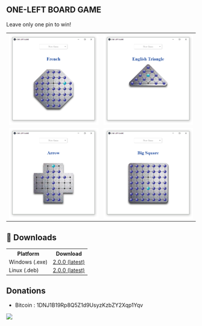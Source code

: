 ONE-LEFT BOARD GAME
---------

Leave only one pin to win!

<table align="center">
  <tr>
<td><img src="/resources/one_left_screenshot.png" width="400"></td>
<td><img src="/resources/one_left_screenshot_2.png" width="400"></td>
    </tr>
    <tr>
<td><img src="/resources/one_left_screenshot_3.png" width="400"></td>
<td><img src="/resources/one_left_screenshot_4.png" width="400"></td>
</td>
  </tr>
</table>

## 💾 Downloads
<table align="center">
  <tr>
    <th>Platform</th>
    <th>Download</th>
  </tr>
  <tr>
    <td>Windows (.exe)</td>
    <td><a href="https://github.com/drscaon/electron-react-one-left-game/releases/download/v2.0.0/OneLeft.Setup.2.0.0.exe">2.0.0 (latest)</a></td>
  </tr>
  <tr>
    <td>Linux (.deb)</td>
    <td><a href="https://github.com/drscaon/electron-react-one-left-game/releases/download/v2.0.0/ONE-LEFT_2.0.0_amd64.deb">2.0.0 (latest)</a></td>
  </tr>
  
</table>


## Donations
- Bitcoin : 1DNJ1B19Rp8Q5Z1d9UsyzKzbZY2Xqp1Yqv
<img src="https://blockchain.info/qr?data=1DNJ1B19Rp8Q5Z1d9UsyzKzbZY2Xqp1Yqv&amp;size=150">



